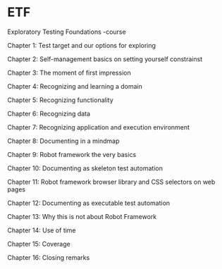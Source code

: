 # ETF
Exploratory Testing Foundations -course

Chapter 1: Test target and our options for exploring

Chapter 2: Self-management basics on setting yourself constrainst

Chapter 3: The moment of first impression

Chapter 4: Recognizing and learning a domain

Chapter 5: Recognizing functionality

Chapter 6: Recognizing data

Chapter 7: Recognizing application and execution environment

Chapter 8: Documenting in a mindmap

Chapter 9: Robot framework the very basics

Chapter 10: Documenting as skeleton test automation

Chapter 11: Robot framework browser library and CSS selectors on web pages

Chapter 12: Documenting as executable test automation

Chapter 13: Why this is not about Robot Framework

Chapter 14: Use of time

Chapter 15: Coverage

Chapter 16: Closing remarks
